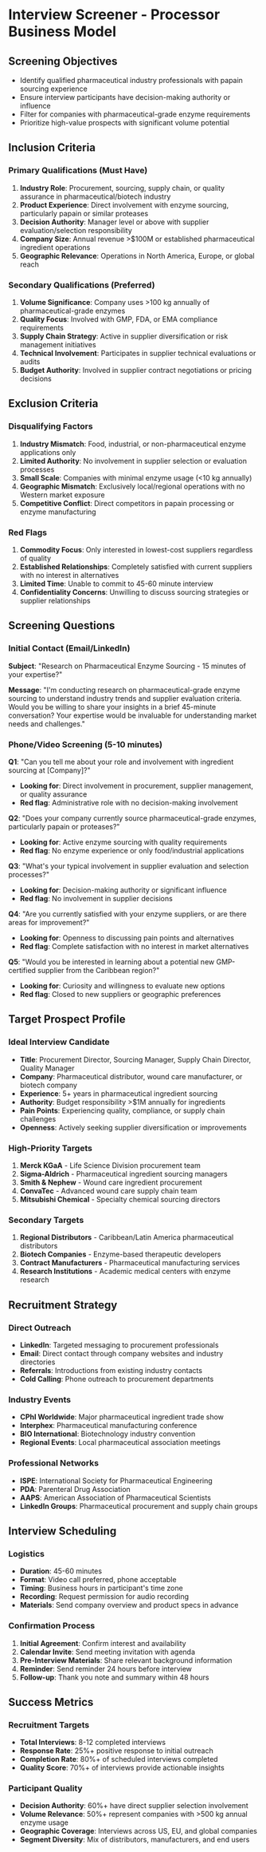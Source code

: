 # Interview Screener - Processor Business Model

## Screening Objectives
- Identify qualified pharmaceutical industry professionals with papain sourcing experience
- Ensure interview participants have decision-making authority or influence
- Filter for companies with pharmaceutical-grade enzyme requirements
- Prioritize high-value prospects with significant volume potential

## Inclusion Criteria

### Primary Qualifications (Must Have)
1. **Industry Role**: Procurement, sourcing, supply chain, or quality assurance in pharmaceutical/biotech industry
2. **Product Experience**: Direct involvement with enzyme sourcing, particularly papain or similar proteases
3. **Decision Authority**: Manager level or above with supplier evaluation/selection responsibility
4. **Company Size**: Annual revenue >$100M or established pharmaceutical ingredient operations
5. **Geographic Relevance**: Operations in North America, Europe, or global reach

### Secondary Qualifications (Preferred)
1. **Volume Significance**: Company uses >100 kg annually of pharmaceutical-grade enzymes
2. **Quality Focus**: Involved with GMP, FDA, or EMA compliance requirements
3. **Supply Chain Strategy**: Active in supplier diversification or risk management initiatives
4. **Technical Involvement**: Participates in supplier technical evaluations or audits
5. **Budget Authority**: Involved in supplier contract negotiations or pricing decisions

## Exclusion Criteria

### Disqualifying Factors
1. **Industry Mismatch**: Food, industrial, or non-pharmaceutical enzyme applications only
2. **Limited Authority**: No involvement in supplier selection or evaluation processes
3. **Small Scale**: Companies with minimal enzyme usage (<10 kg annually)
4. **Geographic Mismatch**: Exclusively local/regional operations with no Western market exposure
5. **Competitive Conflict**: Direct competitors in papain processing or enzyme manufacturing

### Red Flags
1. **Commodity Focus**: Only interested in lowest-cost suppliers regardless of quality
2. **Established Relationships**: Completely satisfied with current suppliers with no interest in alternatives
3. **Limited Time**: Unable to commit to 45-60 minute interview
4. **Confidentiality Concerns**: Unwilling to discuss sourcing strategies or supplier relationships

## Screening Questions

### Initial Contact (Email/LinkedIn)
**Subject**: "Research on Pharmaceutical Enzyme Sourcing - 15 minutes of your expertise?"

**Message**:
"I'm conducting research on pharmaceutical-grade enzyme sourcing to understand industry trends and supplier evaluation criteria. Would you be willing to share your insights in a brief 45-minute conversation? Your expertise would be invaluable for understanding market needs and challenges."

### Phone/Video Screening (5-10 minutes)

**Q1**: "Can you tell me about your role and involvement with ingredient sourcing at [Company]?"
- **Looking for**: Direct involvement in procurement, supplier management, or quality assurance
- **Red flag**: Administrative role with no decision-making involvement

**Q2**: "Does your company currently source pharmaceutical-grade enzymes, particularly papain or proteases?"
- **Looking for**: Active enzyme sourcing with quality requirements
- **Red flag**: No enzyme experience or only food/industrial applications

**Q3**: "What's your typical involvement in supplier evaluation and selection processes?"
- **Looking for**: Decision-making authority or significant influence
- **Red flag**: No involvement in supplier decisions

**Q4**: "Are you currently satisfied with your enzyme suppliers, or are there areas for improvement?"
- **Looking for**: Openness to discussing pain points and alternatives
- **Red flag**: Complete satisfaction with no interest in market alternatives

**Q5**: "Would you be interested in learning about a potential new GMP-certified supplier from the Caribbean region?"
- **Looking for**: Curiosity and willingness to evaluate new options
- **Red flag**: Closed to new suppliers or geographic preferences

## Target Prospect Profile

### Ideal Interview Candidate
- **Title**: Procurement Director, Sourcing Manager, Supply Chain Director, Quality Manager
- **Company**: Pharmaceutical distributor, wound care manufacturer, or biotech company
- **Experience**: 5+ years in pharmaceutical ingredient sourcing
- **Authority**: Budget responsibility >$1M annually for ingredients
- **Pain Points**: Experiencing quality, compliance, or supply chain challenges
- **Openness**: Actively seeking supplier diversification or improvements

### High-Priority Targets
1. **Merck KGaA** - Life Science Division procurement team
2. **Sigma-Aldrich** - Pharmaceutical ingredient sourcing managers
3. **Smith & Nephew** - Wound care ingredient procurement
4. **ConvaTec** - Advanced wound care supply chain team
5. **Mitsubishi Chemical** - Specialty chemical sourcing directors

### Secondary Targets
1. **Regional Distributors** - Caribbean/Latin America pharmaceutical distributors
2. **Biotech Companies** - Enzyme-based therapeutic developers
3. **Contract Manufacturers** - Pharmaceutical manufacturing services
4. **Research Institutions** - Academic medical centers with enzyme research

## Recruitment Strategy

### Direct Outreach
- **LinkedIn**: Targeted messaging to procurement professionals
- **Email**: Direct contact through company websites and industry directories
- **Referrals**: Introductions from existing industry contacts
- **Cold Calling**: Phone outreach to procurement departments

### Industry Events
- **CPhI Worldwide**: Major pharmaceutical ingredient trade show
- **Interphex**: Pharmaceutical manufacturing conference
- **BIO International**: Biotechnology industry convention
- **Regional Events**: Local pharmaceutical association meetings

### Professional Networks
- **ISPE**: International Society for Pharmaceutical Engineering
- **PDA**: Parenteral Drug Association
- **AAPS**: American Association of Pharmaceutical Scientists
- **LinkedIn Groups**: Pharmaceutical procurement and supply chain groups

## Interview Scheduling

### Logistics
- **Duration**: 45-60 minutes
- **Format**: Video call preferred, phone acceptable
- **Timing**: Business hours in participant's time zone
- **Recording**: Request permission for audio recording
- **Materials**: Send company overview and product specs in advance

### Confirmation Process
1. **Initial Agreement**: Confirm interest and availability
2. **Calendar Invite**: Send meeting invitation with agenda
3. **Pre-Interview Materials**: Share relevant background information
4. **Reminder**: Send reminder 24 hours before interview
5. **Follow-up**: Thank you note and summary within 48 hours

## Success Metrics

### Recruitment Targets
- **Total Interviews**: 8-12 completed interviews
- **Response Rate**: 25%+ positive response to initial outreach
- **Completion Rate**: 80%+ of scheduled interviews completed
- **Quality Score**: 70%+ of interviews provide actionable insights

### Participant Quality
- **Decision Authority**: 60%+ have direct supplier selection involvement
- **Volume Relevance**: 50%+ represent companies with >500 kg annual enzyme usage
- **Geographic Coverage**: Interviews across US, EU, and global companies
- **Segment Diversity**: Mix of distributors, manufacturers, and end users

